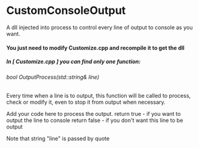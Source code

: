 # CustomConsoleOutput
 A dll injected into process to control every line of output to console as you want.

#### You just need to modify Customize.cpp and recompile it to get the dll
##### In [ Customize.cpp ] you can find only one function:
###### bool OutputProcess(std::string& line)
Every time when a line is to output, this function will be called to process, check or modify it, even to stop it from output when necessary.
 
 Add your code here to process the output.
 	   return true  - if you want to output the line to console
 	   return false - if you don't want this line to be output
 
 Note that string "line" is passed by quote
